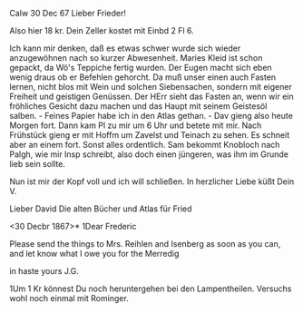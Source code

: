  Calw 30 Dec 67
Lieber Frieder!

Also hier 18 kr. Dein Zeller kostet mit Einbd 2 Fl 6.

Ich kann mir denken, daß es etwas schwer wurde sich wieder anzugewöhnen nach so kurzer Abwesenheit. Maries Kleid ist schon gepackt, da Wö's Teppiche fertig wurden. Der Eugen macht sich eben wenig draus ob er Befehlen gehorcht. Da muß unser einen auch Fasten lernen, nicht blos mit Wein und solchen Siebensachen, sondern mit eigener Freiheit und geistigen Genüssen. Der HErr sieht das Fasten an, wenn wir ein fröhliches Gesicht dazu machen und das Haupt mit seinem Geistesöl salben. - Feines Papier habe ich in den Atlas gethan. - Dav gieng also heute Morgen fort. Dann kam Pl zu mir um 6 Uhr und betete mit mir. Nach Frühstück gieng er mit Hoffm um Zavelst und Teinach zu sehen. Es schneit aber an einem fort. Sonst alles ordentlich. Sam bekommt Knobloch nach Palgh, wie mir Insp schreibt, also doch einen jüngeren, was ihm im Grunde lieb sein sollte.

Nun ist mir der Kopf voll und ich will schließen. In herzlicher Liebe küßt  Dein V.

Lieber David
Die alten Bücher und Atlas für Fried


 <30 Decbr 1867>*
1Dear Frederic

Please send the things to Mrs. Reihlen and Isenberg as soon as you can, and let know what I owe you for the Merredig

 in haste
 yours J.G.

1Um 1 Kr könnest Du noch heruntergehen bei den Lampentheilen. Versuchs wohl noch einmal mit Rominger.
